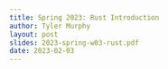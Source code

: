 ```yaml
---
title: Spring 2023: Rust Introduction
author: Tyler Murphy
layout: post
slides: 2023-spring-w03-rust.pdf
date: 2023-02-03
---
```


